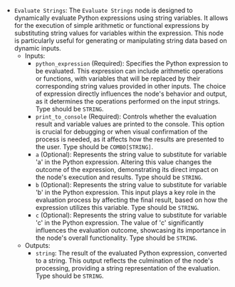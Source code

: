 - `Evaluate Strings`: The `Evaluate Strings` node is designed to dynamically evaluate Python expressions using string variables. It allows for the execution of simple arithmetic or functional expressions by substituting string values for variables within the expression. This node is particularly useful for generating or manipulating string data based on dynamic inputs.
    - Inputs:
        - `python_expression` (Required): Specifies the Python expression to be evaluated. This expression can include arithmetic operations or functions, with variables that will be replaced by their corresponding string values provided in other inputs. The choice of expression directly influences the node's behavior and output, as it determines the operations performed on the input strings. Type should be `STRING`.
        - `print_to_console` (Required): Controls whether the evaluation result and variable values are printed to the console. This option is crucial for debugging or when visual confirmation of the process is needed, as it affects how the results are presented to the user. Type should be `COMBO[STRING]`.
        - `a` (Optional): Represents the string value to substitute for variable 'a' in the Python expression. Altering this value changes the outcome of the expression, demonstrating its direct impact on the node's execution and results. Type should be `STRING`.
        - `b` (Optional): Represents the string value to substitute for variable 'b' in the Python expression. This input plays a key role in the evaluation process by affecting the final result, based on how the expression utilizes this variable. Type should be `STRING`.
        - `c` (Optional): Represents the string value to substitute for variable 'c' in the Python expression. The value of 'c' significantly influences the evaluation outcome, showcasing its importance in the node's overall functionality. Type should be `STRING`.
    - Outputs:
        - `string`: The result of the evaluated Python expression, converted to a string. This output reflects the culmination of the node's processing, providing a string representation of the evaluation. Type should be `STRING`.
